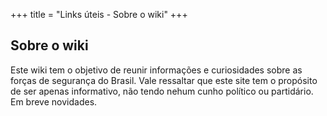 +++
title = "Links úteis - Sobre o wiki"
+++

## Sobre o wiki

Este wiki tem o objetivo de reunir informações e curiosidades sobre as forças de segurança do Brasil.
Vale ressaltar que este site tem o propósito de ser apenas informativo, não tendo nehum cunho político ou partidário.
Em breve novidades.
